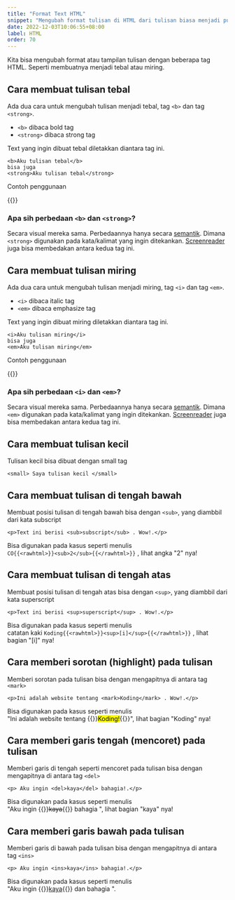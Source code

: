 ```yaml
---
title: "Format Text HTML"
snippet: "Mengubah format tulisan di HTML dari tulisan biasa menjadi punya berbagai gaya. Seperti tebal, miring, garis bawah, menjadi kecil dan lainnya"
date: 2022-12-03T10:06:55+08:00
label: HTML
order: 70
---
```


Kita bisa mengubah format atau tampilan tulisan dengan beberapa tag HTML. Seperti membuatnya menjadi tebal atau miring. 

## Cara membuat tulisan tebal

Ada dua cara untuk mengubah tulisan menjadi tebal, tag `<b>` dan tag `<strong>`.  
- `<b>` dibaca bold tag
- `<strong>` dibaca strong tag

Text yang ingin dibuat tebal diletakkan diantara tag ini.
```
<b>Aku tulisan tebal</b>
bisa juga
<strong>Aku tulisan tebal</strong>
```

Contoh penggunaan

{{<codepen src="RwJqrjQ">}}

### Apa sih perbedaan `<b>` dan `<strong>`?

Secara visual mereka sama. Perbedaannya hanya secara [semantik](https://id.wikipedia.org/wiki/Semantik). Dimana `<strong>` digunakan pada kata/kalimat yang ingin ditekankan. [Screenreader](https://en.wikipedia.org/wiki/Screen_reader) juga bisa membedakan antara kedua tag ini.

## Cara membuat tulisan miring

Ada dua cara untuk mengubah tulisan menjadi miring, tag `<i>` dan tag `<em>`.  
- `<i>` dibaca italic tag
- `<em>` dibaca emphasize tag


Text yang ingin dibuat miring diletakkan diantara tag ini.
```
<i>Aku tulisan miring</i>
bisa juga
<em>Aku tulisan miring</em>
```

Contoh penggunaan

{{<codepen src="vYrQGEz">}}

### Apa sih perbedaan `<i>` dan `<em>`?

Secara visual mereka sama. Perbedaannya hanya secara [semantik](https://id.wikipedia.org/wiki/Semantik). Dimana `<em>` digunakan pada kata/kalimat yang ingin ditekankan. [Screenreader](https://en.wikipedia.org/wiki/Screen_reader) juga bisa membedakan antara kedua tag ini.

## Cara membuat tulisan kecil

Tulisan kecil bisa dibuat dengan small tag
```
<small> Saya tulisan kecil </small>
```

## Cara membuat tulisan di tengah bawah
Membuat posisi tulisan di tengah bawah bisa dengan `<sub>`, yang diambbil dari kata subscript

```
<p>Text ini berisi <sub>subscript</sub> . Wow!.</p>
```

Bisa digunakan pada kasus seperti menulis   
`CO{{<rawhtml>}}<sub>2</sub>{{</rawhtml>}}` , lihat angka "2" nya!

## Cara membuat tulisan di tengah atas
Membuat posisi tulisan di tengah atas bisa dengan `<sup>`, yang diambbil dari kata superscript

```
<p>Text ini berisi <sup>superscript</sup> . Wow!.</p>
```

Bisa digunakan pada kasus seperti menulis   
catatan kaki `Koding{{<rawhtml>}}<sup>[i]</sup>{{</rawhtml>}}` , lihat bagian "[i]" nya!

## Cara memberi sorotan (highlight) pada tulisan
Memberi sorotan pada tulisan bisa dengan mengapitnya di antara tag `<mark>`
```
<p>Ini adalah website tentang <mark>Koding</mark> . Wow!.</p>
```

Bisa digunakan pada kasus seperti menulis   
"Ini adalah website tentang {{<rawhtml>}}<mark>Koding!</mark>{{</rawhtml>}}", lihat bagian "Koding" nya!

## Cara memberi garis tengah (mencoret) pada tulisan
Memberi garis di tengah seperti mencoret pada tulisan bisa dengan mengapitnya di antara tag `<del>`
```
<p> Aku ingin <del>kaya</del> bahagia!.</p>
```

Bisa digunakan pada kasus seperti menulis   
"Aku ingin {{<rawhtml>}}<del>kaya</del>{{</rawhtml>}} bahagia ", lihat bagian "kaya" nya!

## Cara memberi garis bawah pada tulisan
Memberi garis di bawah pada tulisan bisa dengan mengapitnya di antara tag `<ins>`
```
<p> Aku ingin <ins>kaya</ins> bahagia!.</p>
```

Bisa digunakan pada kasus seperti menulis   
"Aku ingin {{<rawhtml>}}<ins>kaya</ins>{{</rawhtml>}}  dan bahagia ".